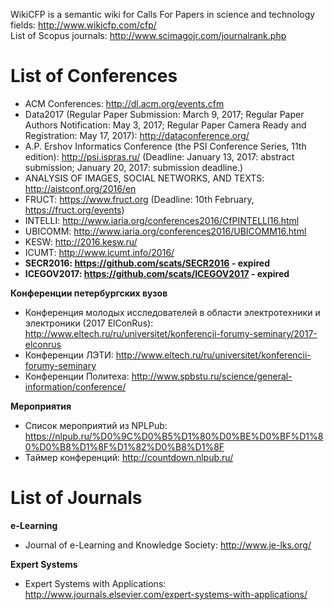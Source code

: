 WikiCFP is a semantic wiki for Calls For Papers in science and technology fields: http://www.wikicfp.com/cfp/    
List of Scopus journals: http://www.scimagojr.com/journalrank.php      


# List of Conferences

* ACM Conferences: http://dl.acm.org/events.cfm
* Data2017 (Regular Paper Submission: March 9, 2017;  Regular Paper Authors Notification: May 3, 2017; Regular Paper Camera Ready and Registration: May 17, 2017): http://dataconference.org/   
* A.P. Ershov Informatics Conference (the PSI Conference Series, 11th edition): http://psi.ispras.ru/ (Deadline: January 13, 2017: abstract submission; January 20, 2017: submission deadline.)    
* ANALYSIS OF IMAGES, SOCIAL NETWORKS, AND TEXTS: http://aistconf.org/2016/en
* FRUCT: https://www.fruct.org (Deadline: 10th February, https://fruct.org/events)
* INTELLI: http://www.iaria.org/conferences2016/CfPINTELLI16.html
* UBICOMM: http://www.iaria.org/conferences2016/UBICOMM16.html
* KESW: http://2016.kesw.ru/
* ICUMT: http://www.icumt.info/2016/
* __SECR2016: https://github.com/scats/SECR2016 - expired__    
* __ICEGOV2017: https://github.com/scats/ICEGOV2017 - expired__
   
**Конференции петербургских вузов**
* Конференция молодых исследователей в области электротехники и электроники (2017 ElConRus): http://www.eltech.ru/ru/universitet/konferencii-forumy-seminary/2017-elconrus
* Конференции ЛЭТИ: http://www.eltech.ru/ru/universitet/konferencii-forumy-seminary
* Конференции Политеха: http://www.spbstu.ru/science/general-information/conference/

**Мероприятия** 

* Список мероприятий из NPLPub: https://nlpub.ru/%D0%9C%D0%B5%D1%80%D0%BE%D0%BF%D1%80%D0%B8%D1%8F%D1%82%D0%B8%D1%8F
* Таймер конференций: http://countdown.nlpub.ru/

# List of Journals
  
__e-Learning__
* Journal of e-Learning and Knowledge Society: http://www.je-lks.org/

__Expert Systems__
* Expert Systems with Applications: http://www.journals.elsevier.com/expert-systems-with-applications/

